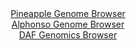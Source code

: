 <div id="Pineapple_Genome_Browser" align="center">
  <a href="https://igv.org/app/?sessionURL=blob:zZJdb9owFIb_iyWqTQqJk5SEREIT0BZogaqwFNSqikziBJfETm0nIUX897nVpt10UrnYNMkX9pE_3vP4OYAKc0EYBT6wdLOjmybQgNiyeonyIsNzlGMB_ARlAmuA4wRzTCMM_ANIkJAoWEzVya2UhfANg8iinSOaMl3YOsrRK6OoFnrEcmPIsgxtGEeScWEMOKqYQdKqXeMNKgpdvW3rHSNGEhkoK7aMCmYUmKZhre4Lf5XCFFOW4zAvM0neA4Qqj8oY6wn61l8t.1GEhbjBzSTu9W8m_Xv7MngYOcOH4Ha8CpzV2ZKkFMmS4966ma6r.feWddUvnMm6qSYLPB7dbtHuYjhr2Rdnl_uCcCx6pmt2bc91LFehITTG._.pazXIiZ0_XMd3izTaX2_G62mpAIj5OHiug91wTuCHnXfBUQMZi0rlAoi23PVNqNnQ0TqW036bml0NQk_x4YwA__FJA5KjaKe2Px6AbAplDBD4pXyXRwOMx5gDv.1B6JqeZ3XO3XPoeeZRO4CSZ38P7lWw8Fxo9S3LCROSSaVzHApaCB1RqldRoqevJ9K8oW7LGqT3g2k3cF4lH2Wzq6SRaZnY8vxDmm.c1OPvX6ha_Uymf2LeZ4LocnOqborOqHquJ.5sFu2XMK13L7tmnIvBeLWd_BHQaXASxnMk1X5VUcufxlWIE0SlKlREkA3JiGxWiiOrgW9athIXRCxjykTA080XqEHN7MCvvwW1j0_HHw--">Pineapple Genome Browser</a>
</div>
<div id="Alphonso_Genome_Browser" align="center">
  <a href="https://igv.org/app/?sessionURL=blob:zZJdT9swFIb_iyXQJqVJnJCmiYSmFFoGhXajlA4Qik4TJzUkdmq7CW3V_z5TbdpNL.jFpkm.sI_88Z7HzwbVREjKGQqRY2LPxBgZSM55M4ayKsgQSiJRmEEhiYEEyYggLCEo3KAMpILJ7bU.OVeqkqFlUVW1SmA5N6VrQglrzqCRZsJL64wXBcy4AMWFtLoCam7RvG41ZAZVZeq3XdOzUlBgQVHNOZPcqgjL40bfF_8uxTlhvCRxuSwU3QWIdR6dMTUz.BJNx1GSECkHZHWZnkaDy.je7U0eL9pnj5PR1.mkPT0e05yBWgpyat8lLz3.OuhGw2w47NTD9KWzuun50JFH7vlx762igshT7OOOG_ie9w6GspS8_U8960EP7NtdXDZzfPd9NT5yut9eZZZAf3Hk9PXwTvL7q2hv9w7aGqjgyVLbgJK58ENsG67dNjyn3Xqf4o5h24FmJDhF4dOzgZSA5FVvf9ogtaq0M0iSxXKnj4G4SIlAYSuwbR8HgeOd.Cd2EOCtsUFLUfw9wP3JbeDbTuQ47TijhdJCp7FklTSBMbNOMjNfH0g0e7h4aIoRrN3BGtxBF5dy1Jtrpt1FM9lL09UE9OO7b9StfiTTP7HvI0FMNTtUuVGQlJ0fV40m8lZfpdl5v5oGZzfDkcK9_bq9AzoMTsZFCUrv1xW9_GVcDYICU7pQU0lntKBqNdUceYNC7LhaXJTwgmsTkchnn2zDNrBnf_4jqLt93v4E">Alphonso Genome Browser</a>
</div>


<div id="DAF_Genomics_Browser" align="center">
  <a href="https://igv.org/app/?sessionURL=blob:tZFra9swFIb_iyD95JvkW2wII9vcLqS7NJ6XpaWEM_s4NrMtT5LnZCH_fSLrGOzCGHQgCYlzeV.d50g.o5A170hMmEV9i1JiEFnxMYW2b_AVtChJXEIj0SACSxTY5UjiIylBKshW17qyUqqXsW0XUJo77Hhb59KSrgW9KfmgKtSpJrOghS.8g1FaOW91sgIbmr7ineQ25DlKaTp2j91uO4I.vse255a4bYdG1WfVrTahjRVWCdpt3RW4_4uR_6CsV_1kvk7n5_olHhbFbL5czN.5SXZ7FTy7zV6_WGfB.iKtdx2oQeBswi75dPF.OcVDn1xvrri3D2pn1711k5tk4j6_SPZ9LVDOaEinbhT6fkROBml4PmgIJK8EjalnhGxqMM8zH66uH.gpCF6T.O7eIEpA_lGn3x2JOvQaFZH4aThTMwgXBQoSm5HjhDSKmO.FnhNF9GQcySCaR2Z5ma2i0GFzxgLrA7Rav6yb8wC10K_BxwL5U2e9_xVUmrrjsNiM1Gtermi5ecMm7Km_xgXcJPx3oAJH.__jx0ouWlA69O35gAUarddip35wcU_3p68-">DAF Genomics Browser</a>
</div>
